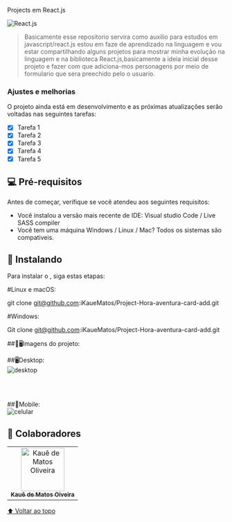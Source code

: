  Projects em React.js


<img src="https://i.ytimg.com/vi/ly3m6mv5qvg/maxresdefault.jpg" alt="React.js">

> Basicamente esse repositorio servira como auxilio para estudos em javascript/react.js estou em faze de aprendizado na linguagem e vou estar compartilhando alguns projetos para mostrar minha evolução na linguagem e na biblioteca React.js,basicamente a ideia inicial desse projeto e fazer com que adiciona-mos personagens por meio de formulario que sera preechido pelo o usuario. 

### Ajustes e melhorias

O projeto ainda está em desenvolvimento e as próximas atualizações serão voltadas nas seguintes tarefas:

- [x] Tarefa 1
- [x] Tarefa 2
- [x] Tarefa 3
- [x] Tarefa 4
- [x] Tarefa 5

## 💻 Pré-requisitos

Antes de começar, verifique se você atendeu aos seguintes requisitos:
* Você instalou a versão mais recente de IDE: Visual studio Code / Live SASS compiler
* Você tem uma máquina Windows / Linux / Mac? Todos os sistemas são compativeis.


## 🚀 Instalando <Hora-aventura-card-add>

Para instalar o <hora-aventura-card-add>, siga estas etapas:

#Linux e macOS:

git clone git@github.com:iKaueMatos/Project-Hora-aventura-card-add.git

#Windows:

Git clone git@github.com:iKaueMatos/Project-Hora-aventura-card-add.git


##📱🖥Imagens do projeto:

##🖥Desktop:
 <br>
![desktop](https://user-images.githubusercontent.com/98132837/212492550-52c9af2d-df68-453e-b609-8dc2eade89fd.png)

<br>
<br>

##📱Mobile:
<br>
![celular](https://user-images.githubusercontent.com/98132837/212492567-11a86e15-db97-4301-95fc-6c84d11edf04.png)




## 🤝 Colaboradores

<table>
  <tr>
    <td align="center">
      <a href="#">
        <img src="https://avatars.githubusercontent.com/u/98132837?v=4" width="100px;" alt="Kauê de Matos Oliveira"/><br>
        <sub>
          <b>Kauê de Matos Oiveira</b>
        </sub>
      </a>
    </td>
 </tr>
</table>


[⬆ Voltar ao topo](#Projects-javascript)<br>


